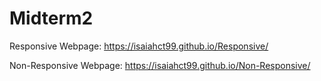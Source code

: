 # Midterm2

Responsive Webpage: https://isaiahct99.github.io/Responsive/

Non-Responsive Webpage: https://isaiahct99.github.io/Non-Responsive/
